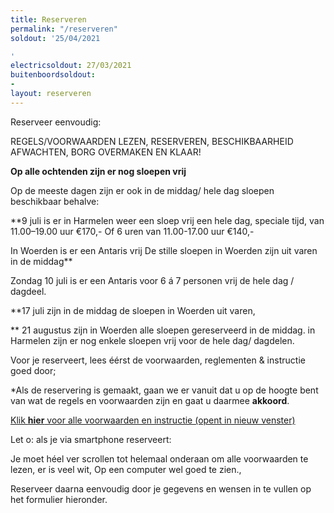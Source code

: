 ```yaml
---
title: Reserveren
permalink: "/reserveren"
soldout: '25/04/2021

'
electricsoldout: 27/03/2021
buitenboordsoldout:
- 
layout: reserveren
---
```



Reserveer eenvoudig:

REGELS/VOORWAARDEN LEZEN, RESERVEREN, BESCHIKBAARHEID AFWACHTEN, BORG OVERMAKEN EN KLAAR! 

**Op alle ochtenden zijn er nog sloepen vrij**

Op de meeste dagen zijn er ook in de middag/ hele dag sloepen beschikbaar behalve: 

**9 juli is er in Harmelen weer een sloep vrij een hele dag, speciale tijd,
van 11.00–19.00 uur €170,-
Of 6 uren van 11.00-17.00 uur €140,- 

In Woerden is er een Antaris vrij
De stille sloepen in Woerden zijn uit varen in de middag**

Zondag 10 juli is er een Antaris voor 6 á 7 personen vrij de hele dag / dagdeel.

**17 juli zijn in de middag de sloepen in Woerden uit varen,

** 21 augustus zijn in Woerden alle sloepen gereserveerd in de middag.
in Harmelen zijn er nog enkele sloepen vrij voor de hele dag/ dagdelen.

Voor je reserveert, lees éérst de voorwaarden, reglementen & instructie goed door;

*Als de reservering is gemaakt, gaan we er vanuit dat u op de hoogte bent van wat de regels en voorwaarden zijn en gaat u daarmee  **akkoord**.

[Klik **hier** voor alle voorwaarden en instructie (opent in nieuw venster)](http://descheepsjongens.nl/voorwaarden)

Let o: als je via smartphone reserveert: 

Je moet héel ver scrollen tot helemaal onderaan om alle voorwaarden te lezen, er is veel wit, Op een computer wel goed te zien., 

Reserveer daarna eenvoudig door je gegevens en wensen in te vullen op het formulier hieronder.
